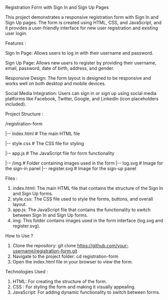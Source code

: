Registration Form with Sign In and Sign Up Pages

This project demonstrates a responsive registration form with Sign In and Sign Up pages. The form is created using HTML, CSS, and JavaScript, and it provides a user-friendly interface for new user registration and existing user login.

Features :

Sign In Page: Allows users to log in with their username and password.

Sign Up Page: Allows new users to register by providing their username, email, password, date of birth, address, and gender.

Responsive Design: The form layout is designed to be responsive and works well on both desktop and mobile devices.

Social Media Integration: Users can sign in or sign up using social media platforms like Facebook, Twitter, Google, and LinkedIn (icon placeholders included).

Project Structure :

/registration-form

|-- index.html        # The main HTML file

|-- style.css         # The CSS file for styling

|-- app.js            # The JavaScript file for form functionality

|-- /img              # Folder containing images used in the form
    |-- log.svg       # Image for the sign-in panel
    |-- register.svg  # Image for the sign-up panel

Files :
1) index.html: The main HTML file that contains the structure of the Sign In and Sign Up forms.
2) style.css: The CSS file used to style the forms, buttons, and overall layout.
3) app.js: The JavaScript file that contains the functionality to switch between Sign In and Sign Up forms.
4) img: This folder contains images used in the form interface (log.svg and register.svg).

How to Use ?
1. Clone the repository:
   git clone https://github.com/your-username/registration-form.git
2. Navigate to the project folder:
   cd registration-form
3. Open the index.html file in your browser to view the form.

Technologies Used :
1) HTML: For creating the structure of the form.
2) CSS : For styling the form and making it visually appealing.
3) JavaScript: For adding dynamic functionality to switch between forms.
